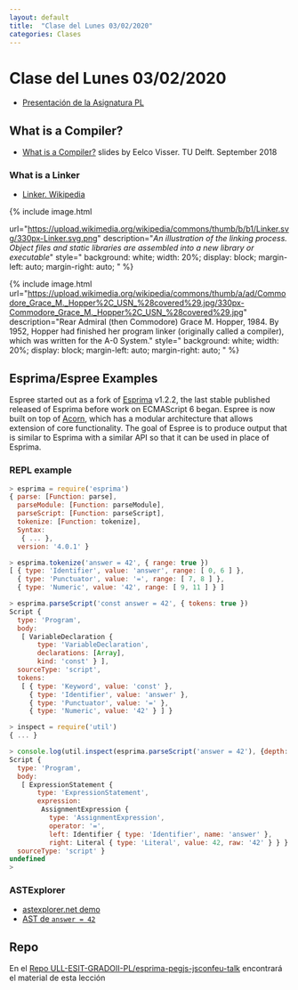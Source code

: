 ```yaml
---
layout: default
title:  "Clase del Lunes 03/02/2020"
categories: Clases
---
```


# Clase del Lunes 03/02/2020

* [Presentación de la Asignatura PL]({{site.baseurl}}/tema0-introduccion-a-pl/guia-docente.html)

## What is a Compiler?

* [What is a Compiler?]({{site.baseurl}}/assets/pdfs/cs4200-2018-1-introduction-180905091549.pdf) slides by Eelco Visser. TU Delft. September 2018

### What is a Linker

* [Linker. Wikipedia](https://en.wikipedia.org/wiki/Linker_(computing))


{% include image.html 

url="https://upload.wikimedia.org/wikipedia/commons/thumb/b/b1/Linker.svg/330px-Linker.svg.png" 
description="<i>An illustration of the linking process. Object files and static libraries are assembled into a new library or executable</i>"
style="
  background: white;
  width: 20%;
  display: block;
  margin-left: auto;
  margin-right: auto;
"
 %}

{% include image.html url="https://upload.wikimedia.org/wikipedia/commons/thumb/a/ad/Commodore_Grace_M._Hopper%2C_USN_%28covered%29.jpg/330px-Commodore_Grace_M._Hopper%2C_USN_%28covered%29.jpg"
description="Rear Admiral (then Commodore) Grace M. Hopper, 1984. By 1952, Hopper had finished her program linker (originally called a compiler), which was written for the A-0 System."
style="
  background: white;
  width: 20%;
  display: block;
  margin-left: auto;
  margin-right: auto;
"
%}

## Esprima/Espree Examples

Espree started out as a fork of [Esprima](http://esprima.org) v1.2.2, the last stable published released of Esprima before work on ECMAScript 6 began. Espree is now built on top of [Acorn](https://github.com/ternjs/acorn), which has a modular architecture that allows extension of core functionality. The goal of Espree is to produce output that is similar to Esprima with a similar API so that it can be used in place of Esprima.

### REPL example

```js
> esprima = require('esprima')
{ parse: [Function: parse],
  parseModule: [Function: parseModule],
  parseScript: [Function: parseScript],
  tokenize: [Function: tokenize],
  Syntax: 
   { ... },
  version: '4.0.1' }

> esprima.tokenize('answer = 42', { range: true })
[ { type: 'Identifier', value: 'answer', range: [ 0, 6 ] },
  { type: 'Punctuator', value: '=', range: [ 7, 8 ] },
  { type: 'Numeric', value: '42', range: [ 9, 11 ] } ]

> esprima.parseScript('const answer = 42', { tokens: true })
Script {
  type: 'Program',
  body: 
   [ VariableDeclaration {
       type: 'VariableDeclaration',
       declarations: [Array],
       kind: 'const' } ],
  sourceType: 'script',
  tokens: 
   [ { type: 'Keyword', value: 'const' },
     { type: 'Identifier', value: 'answer' },
     { type: 'Punctuator', value: '=' },
     { type: 'Numeric', value: '42' } ] }

> inspect = require('util')
{ ... }

> console.log(util.inspect(esprima.parseScript('answer = 42'), {depth: null}))
Script {
  type: 'Program',
  body: 
   [ ExpressionStatement {
       type: 'ExpressionStatement',
       expression: 
        AssignmentExpression {
          type: 'AssignmentExpression',
          operator: '=',
          left: Identifier { type: 'Identifier', name: 'answer' },
          right: Literal { type: 'Literal', value: 42, raw: '42' } } } ],
  sourceType: 'script' }
undefined
> 
```


### ASTExplorer

* <a href="https://astexplorer.net/" target="_blank">astexplorer.net demo</a>
* <a href="https://astexplorer.net/#/gist/b5826862c47dfb7dbb54cec15079b430/latest" target="_blank">AST de <code>answer = 42</code></a>

## Repo

En el [Repo ULL-ESIT-GRADOII-PL/esprima-pegjs-jsconfeu-talk](https://github.com/ULL-ESIT-GRADOII-PL/esprima-pegjs-jsconfeu-talk) encontrará el material de esta lección